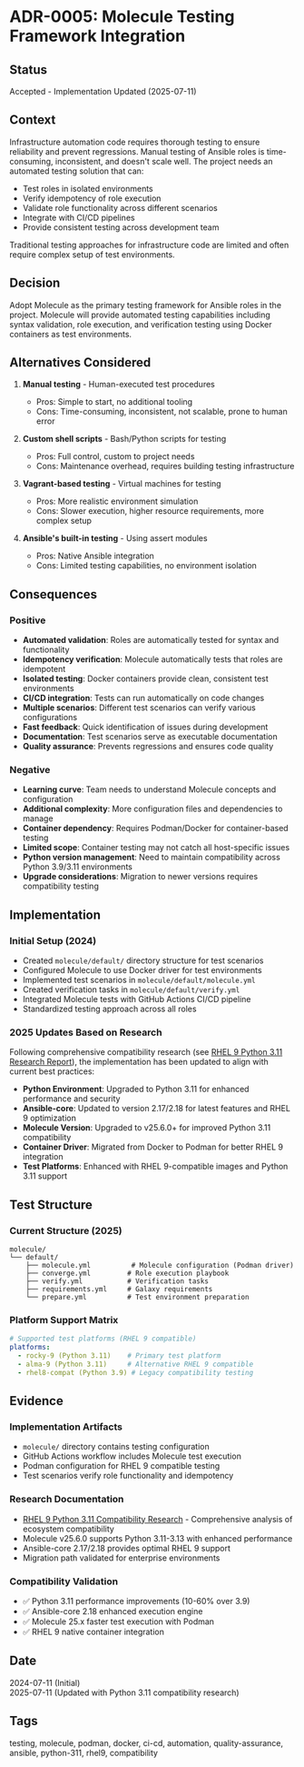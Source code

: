 # ADR-0005: Molecule Testing Framework Integration

## Status
Accepted - Implementation Updated (2025-07-11)

## Context
Infrastructure automation code requires thorough testing to ensure reliability and prevent regressions. Manual testing of Ansible roles is time-consuming, inconsistent, and doesn't scale well. The project needs an automated testing solution that can:

- Test roles in isolated environments
- Verify idempotency of role execution
- Validate role functionality across different scenarios
- Integrate with CI/CD pipelines
- Provide consistent testing across development team

Traditional testing approaches for infrastructure code are limited and often require complex setup of test environments.

## Decision
Adopt Molecule as the primary testing framework for Ansible roles in the project. Molecule will provide automated testing capabilities including syntax validation, role execution, and verification testing using Docker containers as test environments.

## Alternatives Considered
1. **Manual testing** - Human-executed test procedures
   - Pros: Simple to start, no additional tooling
   - Cons: Time-consuming, inconsistent, not scalable, prone to human error

2. **Custom shell scripts** - Bash/Python scripts for testing
   - Pros: Full control, custom to project needs
   - Cons: Maintenance overhead, requires building testing infrastructure

3. **Vagrant-based testing** - Virtual machines for testing
   - Pros: More realistic environment simulation
   - Cons: Slower execution, higher resource requirements, more complex setup

4. **Ansible's built-in testing** - Using assert modules
   - Pros: Native Ansible integration
   - Cons: Limited testing capabilities, no environment isolation

## Consequences

### Positive
- **Automated validation**: Roles are automatically tested for syntax and functionality
- **Idempotency verification**: Molecule automatically tests that roles are idempotent
- **Isolated testing**: Docker containers provide clean, consistent test environments
- **CI/CD integration**: Tests can run automatically on code changes
- **Multiple scenarios**: Different test scenarios can verify various configurations
- **Fast feedback**: Quick identification of issues during development
- **Documentation**: Test scenarios serve as executable documentation
- **Quality assurance**: Prevents regressions and ensures code quality

### Negative
- **Learning curve**: Team needs to understand Molecule concepts and configuration
- **Additional complexity**: More configuration files and dependencies to manage
- **Container dependency**: Requires Podman/Docker for container-based testing
- **Limited scope**: Container testing may not catch all host-specific issues
- **Python version management**: Need to maintain compatibility across Python 3.9/3.11 environments
- **Upgrade considerations**: Migration to newer versions requires compatibility testing

## Implementation
### Initial Setup (2024)
- Created `molecule/default/` directory structure for test scenarios
- Configured Molecule to use Docker driver for test environments
- Implemented test scenarios in `molecule/default/molecule.yml`
- Created verification tasks in `molecule/default/verify.yml`
- Integrated Molecule tests with GitHub Actions CI/CD pipeline
- Standardized testing approach across all roles

### 2025 Updates Based on Research
Following comprehensive compatibility research (see [RHEL 9 Python 3.11 Research Report](../research/rhel9-python311-ansible-compatibility-2025.md)), the implementation has been updated to align with current best practices:

- **Python Environment**: Upgraded to Python 3.11 for enhanced performance and security
- **Ansible-core**: Updated to version 2.17/2.18 for latest features and RHEL 9 optimization
- **Molecule Version**: Upgraded to v25.6.0+ for improved Python 3.11 compatibility
- **Container Driver**: Migrated from Docker to Podman for better RHEL 9 integration
- **Test Platforms**: Enhanced with RHEL 9-compatible images and Python 3.11 support

## Test Structure
### Current Structure (2025)
```
molecule/
└── default/
    ├── molecule.yml          # Molecule configuration (Podman driver)
    ├── converge.yml         # Role execution playbook
    ├── verify.yml           # Verification tasks
    ├── requirements.yml     # Galaxy requirements
    └── prepare.yml          # Test environment preparation
```

### Platform Support Matrix
```yaml
# Supported test platforms (RHEL 9 compatible)
platforms:
  - rocky-9 (Python 3.11)    # Primary test platform
  - alma-9 (Python 3.11)     # Alternative RHEL 9 compatible
  - rhel8-compat (Python 3.9) # Legacy compatibility testing
```

## Evidence
### Implementation Artifacts
- `molecule/` directory contains testing configuration
- GitHub Actions workflow includes Molecule test execution
- Podman configuration for RHEL 9 compatible testing
- Test scenarios verify role functionality and idempotency

### Research Documentation
- [RHEL 9 Python 3.11 Compatibility Research](../research/rhel9-python311-ansible-compatibility-2025.md) - Comprehensive analysis of ecosystem compatibility
- Molecule v25.6.0 supports Python 3.11-3.13 with enhanced performance
- Ansible-core 2.17/2.18 provides optimal RHEL 9 support
- Migration path validated for enterprise environments

### Compatibility Validation
- ✅ Python 3.11 performance improvements (10-60% over 3.9)
- ✅ Ansible-core 2.18 enhanced execution engine
- ✅ Molecule 25.x faster test execution with Podman
- ✅ RHEL 9 native container integration

## Date
2024-07-11 (Initial)  
2025-07-11 (Updated with Python 3.11 compatibility research)

## Tags
testing, molecule, podman, docker, ci-cd, automation, quality-assurance, ansible, python-311, rhel9, compatibility
